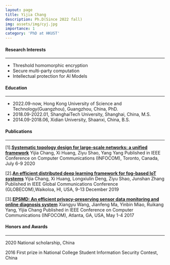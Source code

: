 ```yaml
---
layout: page
title: Yijia Chang
description: Ph.D(Since 2022 fall)
img: assets/img/cyj.jpg
importance: 1
category: 'PhD at HKUST'
---
```


#### Research Interests
---
- Threshold homomorphic encryption 
- Secure multi-party computation
- Intellectual protection for AI Models

#### Education
---
- 2022.09-now, Hong Kong University of Science and Technology(Guangzhou), Guangzhou, China, PhD.
- 2018.09-2022.01, ShanghaiTech University, Shanghai, China, M.S.
- 2014.09-2018.06, Xidian University, Shaanxi, China, B.S.

#### Publications
---
[1].[**Systematic topology design for large-scale networks: a unified framework**](https://ieeexplore.ieee.org/document/9155462)
    Yijia Chang, Xi Huang, Ziyu Shao, Yang Yang
Published in IEEE Conference on Computer Communications (INFOCOM), Toronto, Canada, July 6-9 2020

[2].[**An efficient distributed deep learning framework for fog-based IoT systems**](https://ieeexplore.ieee.org/document/9014056)
    Yijia Chang, Xi Huang, Longxiulin Deng, Ziyu Shao, Junshan Zhang
   Published in IEEE Global Communications Conference (GLOBECOM),Waikoloa, HI, USA,  9-13 December 2019

[3].[**EPSMD: An efficient privacy-preserving sensor data monitoring and online diagnosis system**](https://ieeexplore.ieee.org/document/8485826)
Xiangyu Wang, Jianfeng Ma, Yinbin Miao, Ruikang Yang, Yijia Chang
Published in IEEE Conference on Computer Communications (INFOCOM), Atlanta, GA, USA, May 1-4 2017

#### Honors and Awards
---
2020 National scholarship, China

2016 First prize in National College Student Information Security Contest, China
